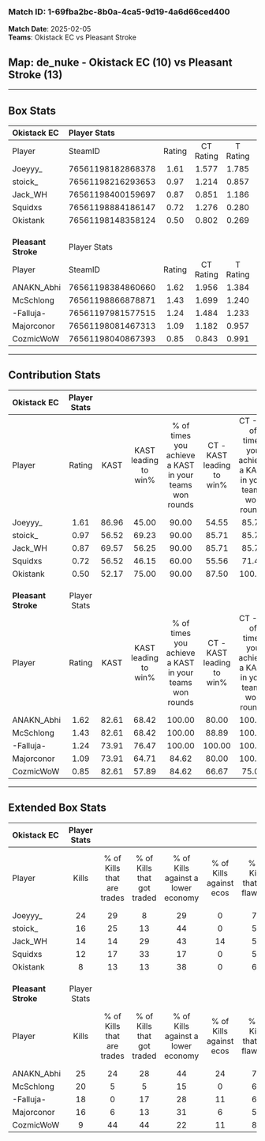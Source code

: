 ### Match ID: 1-69fba2bc-8b0a-4ca5-9d19-4a6d66ced400  
**Match Date**: 2025-02-05  
**Teams**: Okistack EC vs Pleasant Stroke  

## **Map**: de_nuke - Okistack EC (10) vs Pleasant Stroke (13)  
---  

## Box Stats  

| **Okistack EC**     | Player Stats      |        |           |          |       |       |       |         |        |      |     |
| :- | :- | :-: | :-: | :-: | :-: | :-: | :-: | :-: | :-: | :-: | :-: |
| Player              | SteamID           | Rating | CT Rating | T Rating | KAST  |  ADR  | Kills | Assists | Deaths | K/D  | HS% |
| Joeyyy_             | 76561198182868378 |  1.61  |   1.577   |  1.785   | 86.96 | 106.0 |  24   |    4    |   15   | 1.60 | 41  |
| stoick_             | 76561198216293653 |  0.97  |   1.214   |  0.857   | 56.52 | 83.2  |  16   |    6    |   17   | 0.94 | 31  |
| Jack_WH             | 76561198400159697 |  0.87  |   0.851   |  1.186   | 69.57 | 61.9  |  14   |    4    |   19   | 0.74 | 78  |
| Squidxs             | 76561198884186147 |  0.72  |   1.276   |  0.280   | 56.52 | 65.0  |  12   |    6    |   19   | 0.63 | 66  |
| Okistank            | 76561198148358124 |  0.50  |   0.802   |  0.269   | 52.17 | 47.5  |   8   |    5    |   18   | 0.44 | 37  |
|                     |                   |        |           |          |       |       |       |         |        |      |     |
|                     |                   |        |           |          |       |       |       |         |        |      |     |
|                     |                   |        |           |          |       |       |       |         |        |      |     |
| **Pleasant Stroke** | Player Stats      |        |           |          |       |       |       |         |        |      |     |
| Player              | SteamID           | Rating | CT Rating | T Rating | KAST  |  ADR  | Kills | Assists | Deaths | K/D  | HS% |
| ANAKN_Abhi          | 76561198384860660 |  1.62  |   1.956   |  1.384   | 82.61 | 111.3 |  25   |    7    |   16   | 1.56 | 32  |
| McSchlong           | 76561198866878871 |  1.43  |   1.699   |  1.240   | 82.61 | 84.6  |  20   |    5    |   12   | 1.67 | 55  |
| -Falluja-           | 76561197981577515 |  1.24  |   1.484   |  1.233   | 73.91 | 82.9  |  18   |    4    |   14   | 1.29 | 55  |
| Majorconor          | 76561198081467313 |  1.09  |   1.182   |  0.957   | 73.91 | 77.1  |  16   |    7    |   17   | 0.94 | 50  |
| CozmicWoW           | 76561198040867393 |  0.85  |   0.843   |  0.991   | 82.61 | 51.4  |   9   |    7    |   15   | 0.60 | 33  |
---  

## Contribution Stats  

| **Okistack EC**     | Player Stats |       |                      |                                                        |                           |                                                             |                          |                                                            |
| :- | :-: | :-: | :-: | :-: | :-: | :-: | :-: | :-: |
| Player              |    Rating    | KAST  | KAST leading to win% | % of times you achieve a KAST in your teams won rounds | CT - KAST leading to win% | CT - % of times you achieve a KAST in your teams won rounds | T - KAST leading to win% | T - % of times you achieve a KAST in your teams won rounds |
| Joeyyy_             |     1.61     | 86.96 |        45.00         |                         90.00                          |           54.55           |                            85.71                            |          33.33           |                           100.00                           |
| stoick_             |     0.97     | 56.52 |        69.23         |                         90.00                          |           85.71           |                            85.71                            |          50.00           |                           100.00                           |
| Jack_WH             |     0.87     | 69.57 |        56.25         |                         90.00                          |           85.71           |                            85.71                            |          33.33           |                           100.00                           |
| Squidxs             |     0.72     | 56.52 |        46.15         |                         60.00                          |           55.56           |                            71.43                            |          25.00           |                           33.33                            |
| Okistank            |     0.50     | 52.17 |        75.00         |                         90.00                          |           87.50           |                           100.00                            |          50.00           |                           66.67                            |
|                     |              |       |                      |                                                        |                           |                                                             |                          |                                                            |
|                     |              |       |                      |                                                        |                           |                                                             |                          |                                                            |
|                     |              |       |                      |                                                        |                           |                                                             |                          |                                                            |
| **Pleasant Stroke** | Player Stats |       |                      |                                                        |                           |                                                             |                          |                                                            |
| Player              |    Rating    | KAST  | KAST leading to win% | % of times you achieve a KAST in your teams won rounds | CT - KAST leading to win% | CT - % of times you achieve a KAST in your teams won rounds | T - KAST leading to win% | T - % of times you achieve a KAST in your teams won rounds |
| ANAKN_Abhi          |     1.62     | 82.61 |        68.42         |                         100.00                         |           80.00           |                           100.00                            |          55.56           |                           100.00                           |
| McSchlong           |     1.43     | 82.61 |        68.42         |                         100.00                         |           88.89           |                           100.00                            |          50.00           |                           100.00                           |
| -Falluja-           |     1.24     | 73.91 |        76.47         |                         100.00                         |          100.00           |                           100.00                            |          55.56           |                           100.00                           |
| Majorconor          |     1.09     | 73.91 |        64.71         |                         84.62                          |           80.00           |                           100.00                            |          42.86           |                           60.00                            |
| CozmicWoW           |     0.85     | 82.61 |        57.89         |                         84.62                          |           66.67           |                            75.00                            |          50.00           |                           100.00                           |
---  

## Extended Box Stats  

| **Okistack EC**     | Player Stats |                            |                            |                                    |                         |                              |                                 |        |                             |                                     |                          |                               |                            |
| :- | :-: | :-: | :-: | :-: | :-: | :-: | :-: | :-: | :-: | :-: | :-: | :-: | :-: |
| Player              |    Kills     | % of Kills that are trades | % of Kills that got traded | % of Kills against a lower economy | % of Kills against ecos | % of Kills that are flawless | % of Kills that are close duels | Deaths | % of Deaths that get traded | % of Deaths against a lower economy | % of Deaths against ecos | % of Deaths that are flawless | % of Deaths that are close |
| Joeyyy_             |      24      |             29             |             8              |                 29                 |            0            |              75              |                4                |   15   |             20              |                 13                  |            7             |              73               |             7              |
| stoick_             |      16      |             25             |             13             |                 44                 |            0            |              50              |                0                |   17   |             18              |                 24                  |            6             |              71               |             6              |
| Jack_WH             |      14      |             14             |             29             |                 43                 |           14            |              57              |               14                |   19   |             32              |                 21                  |            5             |              74               |             0              |
| Squidxs             |      12      |             17             |             33             |                 17                 |            0            |              50              |                8                |   19   |             16              |                 26                  |            5             |              53               |             5              |
| Okistank            |      8       |             13             |             13             |                 38                 |            0            |              63              |               13                |   18   |             11              |                 28                  |            6             |              56               |             6              |
|                     |              |                            |                            |                                    |                         |                              |                                 |        |                             |                                     |                          |                               |                            |
|                     |              |                            |                            |                                    |                         |                              |                                 |        |                             |                                     |                          |                               |                            |
|                     |              |                            |                            |                                    |                         |                              |                                 |        |                             |                                     |                          |                               |                            |
| **Pleasant Stroke** | Player Stats |                            |                            |                                    |                         |                              |                                 |        |                             |                                     |                          |                               |                            |
| Player              |    Kills     | % of Kills that are trades | % of Kills that got traded | % of Kills against a lower economy | % of Kills against ecos | % of Kills that are flawless | % of Kills that are close duels | Deaths | % of Deaths that get traded | % of Deaths against a lower economy | % of Deaths against ecos | % of Deaths that are flawless | % of Deaths that are close |
| ANAKN_Abhi          |      25      |             24             |             28             |                 44                 |           24            |              72              |                0                |   16   |             13              |                 19                  |            0             |              81               |             6              |
| McSchlong           |      20      |             5              |             5              |                 15                 |            0            |              60              |                5                |   12   |             25              |                 25                  |            0             |              75               |             17             |
| -Falluja-           |      18      |             0              |             17             |                 28                 |           11            |              61              |                6                |   14   |             36              |                 14                  |            0             |              57               |             0              |
| Majorconor          |      16      |             6              |             13             |                 31                 |            6            |              50              |               13                |   17   |              0              |                 24                  |            6             |              59               |             0              |
| CozmicWoW           |      9       |             44             |             44             |                 22                 |           11            |              89              |                0                |   15   |             20              |                 20                  |            0             |              60               |             13             |
